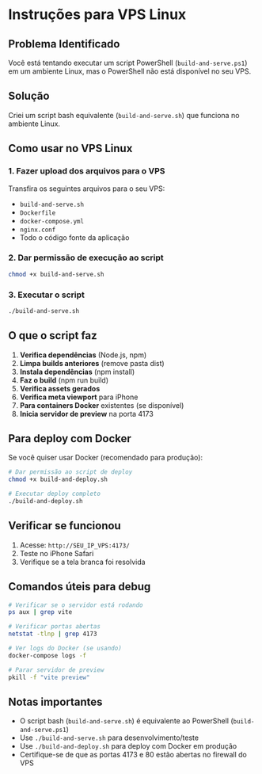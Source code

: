 # Instruções para VPS Linux

## Problema Identificado
Você está tentando executar um script PowerShell (`build-and-serve.ps1`) em um ambiente Linux, mas o PowerShell não está disponível no seu VPS.

## Solução
Criei um script bash equivalente (`build-and-serve.sh`) que funciona no ambiente Linux.

## Como usar no VPS Linux

### 1. Fazer upload dos arquivos para o VPS
Transfira os seguintes arquivos para o seu VPS:
- `build-and-serve.sh`
- `Dockerfile`
- `docker-compose.yml`
- `nginx.conf`
- Todo o código fonte da aplicação

### 2. Dar permissão de execução ao script
```bash
chmod +x build-and-serve.sh
```

### 3. Executar o script
```bash
./build-and-serve.sh
```

## O que o script faz

1. **Verifica dependências** (Node.js, npm)
2. **Limpa builds anteriores** (remove pasta dist)
3. **Instala dependências** (npm install)
4. **Faz o build** (npm run build)
5. **Verifica assets gerados**
6. **Verifica meta viewport** para iPhone
7. **Para containers Docker** existentes (se disponível)
8. **Inicia servidor de preview** na porta 4173

## Para deploy com Docker

Se você quiser usar Docker (recomendado para produção):

```bash
# Dar permissão ao script de deploy
chmod +x build-and-deploy.sh

# Executar deploy completo
./build-and-deploy.sh
```

## Verificar se funcionou

1. Acesse: `http://SEU_IP_VPS:4173/`
2. Teste no iPhone Safari
3. Verifique se a tela branca foi resolvida

## Comandos úteis para debug

```bash
# Verificar se o servidor está rodando
ps aux | grep vite

# Verificar portas abertas
netstat -tlnp | grep 4173

# Ver logs do Docker (se usando)
docker-compose logs -f

# Parar servidor de preview
pkill -f "vite preview"
```

## Notas importantes

- O script bash (`build-and-serve.sh`) é equivalente ao PowerShell (`build-and-serve.ps1`)
- Use `./build-and-serve.sh` para desenvolvimento/teste
- Use `./build-and-deploy.sh` para deploy com Docker em produção
- Certifique-se de que as portas 4173 e 80 estão abertas no firewall do VPS